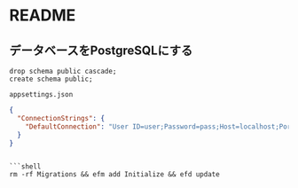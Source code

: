 # README

## データベースをPostgreSQLにする

```postgresql
drop schema public cascade;
create schema public;
```

`appsettings.json`

```json
{
  "ConnectionStrings": {
    "DefaultConnection": "User ID=user;Password=pass;Host=localhost;Port=5432;Database=mydb;"
  }
}
```

```shell

```shell
rm -rf Migrations && efm add Initialize && efd update
```
